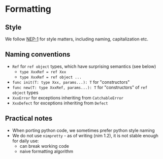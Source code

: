 # Formatting

<!-- toc -->

## Style

We follow [NEP-1](https://nim-lang.org/docs/nep1.html) for style matters, including naming, capitalization etc.

## Naming conventions

* `Ref` for `ref object` types, which have surprising semantics (see below)
    * `type XxxRef = ref Xxx`
    * `type XxxRef = ref object ...`
* `func init(T: type Xxx, params...): T` for "constructors"
* `func new(T: type XxxRef, params...): T` for "constructors" of `ref object` types
* `XxxError` for exceptions inheriting from `CatchableError`
* `XxxDefect` for exceptions inheriting from `Defect`

## Practical notes

* When porting python code, we sometimes prefer python style naming
* We do not use `nimpretty` - as of writing (nim 1.2), it is not stable enough for daily use:
    * can break working code
    * naive formatting algorithm
